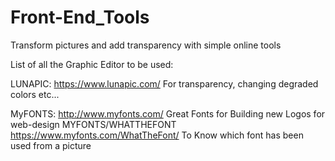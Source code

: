 # Front-End_Tools
Transform pictures and add transparency with simple online tools

List of all the Graphic Editor to be used:

LUNAPIC:
https://www.lunapic.com/
For transparency, changing degraded colors etc...

MyFONTS:
http://www.myfonts.com/
Great Fonts for Building new Logos for web-design
MYFONTS/WHATTHEFONT
https://www.myfonts.com/WhatTheFont/
To Know which font has been used from a picture

